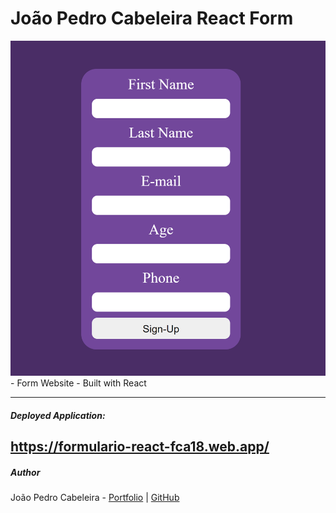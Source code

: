 # João Pedro Cabeleira React Form

<a href="https://formulario-react-fca18.web.app/"/>
<img src="./projeto2.png" />    </a>
- Form Website
- Built with React

---

##### Deployed Application:

https://formulario-react-fca18.web.app/
---

##### Author

João Pedro Cabeleira - [Portfolio](https://portfolio-joao-react.web.app/) | [GitHub](https://github.com/cabeleira31/)